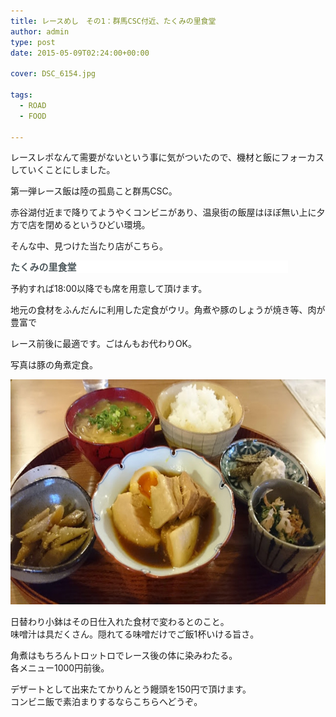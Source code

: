 ```yaml
---
title: レースめし　その1：群馬CSC付近、たくみの里食堂
author: admin
type: post
date: 2015-05-09T02:24:00+00:00

cover: DSC_6154.jpg

tags:
  - ROAD
  - FOOD

---
```

レースレポなんて需要がないという事に気がついたので、機材と飯にフォーカスしていくことにしました。

第一弾レース飯は陸の孤島こと群馬CSC。

赤谷湖付近まで降りてようやくコンビニがあり、温泉街の飯屋はほぼ無い上に夕方で店を閉めるというひどい環境。

そんな中、見つけた当たり店がこちら。

<h4 style="background-color: white; border: 0px; color: #aeb4b6; font-family: 'Helvetica Neue', Helvetica, Verdana, Arial, sans-serif; font-size: 15px; font-stretch: inherit; font-weight: normal; line-height: 20px; margin: 0px 60px 0px 0px; padding: 0px; vertical-align: baseline;">
  <strong style="border: 0px; color: #4e595d; font-family: inherit; font-size: inherit; font-stretch: inherit; font-style: inherit; font-variant: inherit; line-height: inherit; margin: 0px; padding: 0px; vertical-align: baseline;"><a href="https://www.facebook.com/pages/%E3%81%9F%E3%81%8F%E3%81%BF%E3%81%AE%E9%87%8C%E9%A3%9F%E5%A0%82/1374365642803533" style="border: 0px; color: #4e595d; cursor: pointer; font-family: inherit; font-size: inherit; font-stretch: inherit; font-style: inherit; font-variant: inherit; line-height: inherit; margin: 0px; padding: 0px; text-decoration: none; vertical-align: baseline;">たくみの里食堂</a></strong>
</h4>


  予約すれば18:00以降でも席を用意して頂けます。

  地元の食材をふんだんに利用した定食がウリ。角煮や豚のしょうが焼き等、肉が豊富で

  レース前後に最適です。ごはんもお代わりOK。

  写真は豚の角煮定食。


<div>
  <div class="separator" style="clear: both; text-align: center;">
    <img border="0" height="360" src="./DSC_6154.jpg" width="640" />
  </div>

日替わり小鉢はその日仕入れた食材で変わるとのこと。<br /> 味噌汁は具だくさん。隠れてる味噌だけでご飯1杯いける旨さ。


  角煮はもちろんトロットロでレース後の体に染みわたる。<br /> 各メニュー1000円前後。

  デザートとして出来たてかりんとう饅頭を150円で頂けます。<br /> コンビニ飯で素泊まりするならこちらへどうぞ。